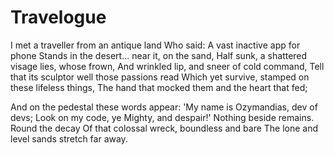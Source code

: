 # Travelogue

I met a traveller from an antique land
Who said: A vast inactive app for phone
Stands in the desert... near it, on the sand,
Half sunk, a shattered visage lies, whose frown,
And wrinkled lip, and sneer of cold command,
Tell that its sculptor well those passions read
Which yet survive, stamped on these lifeless things,
The hand that mocked them and the heart that fed;

And on the pedestal these words appear:
'My name is Ozymandias, dev of devs;
Look on my code, ye Mighty, and despair!'
Nothing beside remains. Round the decay
Of that colossal wreck, boundless and bare
The lone and level sands stretch far away.